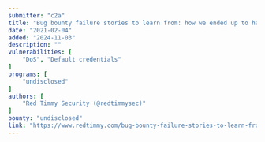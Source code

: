 ```yaml
---
submitter: "c2a"
title: "Bug bounty failure stories to learn from: how we ended up to hack a bank with no reward"
date: "2021-02-04"
added: "2024-11-03"
description: ""
vulnerabilities: [
    "DoS", "Default credentials"
]
programs: [
    "undisclosed"
]
authors: [
    "Red Timmy Security (@redtimmysec)"
]
bounty: "undisclosed"
link: "https://www.redtimmy.com/bug-bounty-failure-stories-to-learn-from-how-we-ended-up-to-hack-a-bank-with-no-reward/"
---
```





